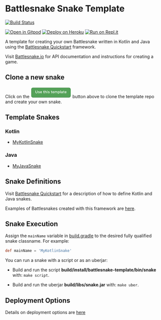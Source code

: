 # Battlesnake Snake Template

[![Build Status](https://travis-ci.org/pambrose/battlesnake-template.svg?branch=master)](https://travis-ci.org/pambrose/battlesnake-template)

[![Open in Gitpod](https://gitpod.io/button/open-in-gitpod.svg)](https://gitpod.io/#https://github.com/pambrose/battlesnake-template)
[![Deploy on Heroku](https://www.herokucdn.com/deploy/button.svg)](https://heroku.com/deploy?template=https://github.com/pambrose/battlesnake-template)
[![Run on Repl.it](https://repl.it/badge/github/pambrose/battlesnake-template)](https://repl.it/github/pambrose/battlesnake-template)

A template for creating your own Battlesnake written in Kotlin and Java using
the [Battlesnake Quickstart](https://github.com/pambrose/battlesnake-quickstart) framework.

Visit [Battlesnake.io](https://docs.battlesnake.io) for API documentation and instructions for creating a game.

## Clone a new snake

Click on the [![](docs/template_button.png)](https://github.com/pambrose/battlesnake-template/generate) button above to
clone the template repo and create your own snake.

## Template Snakes 

### Kotlin
* [MyKotlinSnake](src/main/kotlin/MyKotlinSnake.kt)

### Java
* [MyJavaSnake](src/main/java/MyJavaSnake.java)

## Snake Definitions

Visit [Battlesnake Quickstart](https://github.com/pambrose/battlesnake-quickstart) for a description
of how to define Kotlin and Java snakes.

Examples of Battlesnakes created with this framework are [here](https://github.com/pambrose/battlesnake-examples).

## Snake Execution

Assign the `mainName` variable in [build.gradle](./build.gradle#L36) to the desired fully qualified 
snake classname. For example:
```groovy
def mainName = 'MyKotlinSnake'
```

You can run a snake with a script or as an uberjar:

* Build and run the script **build/install/battlesnake-template/bin/snake** with: `make script`.

* Build and run the uberjar **build/libs/snake.jar** with: `make uber`.

## Deployment Options

Details on deployment options are [here](https://github.com/pambrose/battlesnake-examples#deployment-options)
